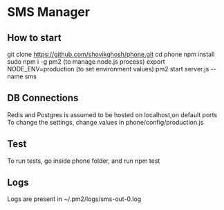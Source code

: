 # SMS Manager

## How to start
git clone https://github.com/shovikghosh/phone.git
cd phone
npm install
sudo npm i -g pm2   (to manage node.js process)
export NODE_ENV=production (to set environment values)
pm2 start server.js --name sms

## DB Connections
Redis and Postgres is assumed to be hosted on localhost,on default ports
To change the settings, change values in phone/config/production.js

## Test
To run tests, go inside phone folder, and run
npm test

## Logs
Logs are present in ~/.pm2/logs/sms-out-0.log
